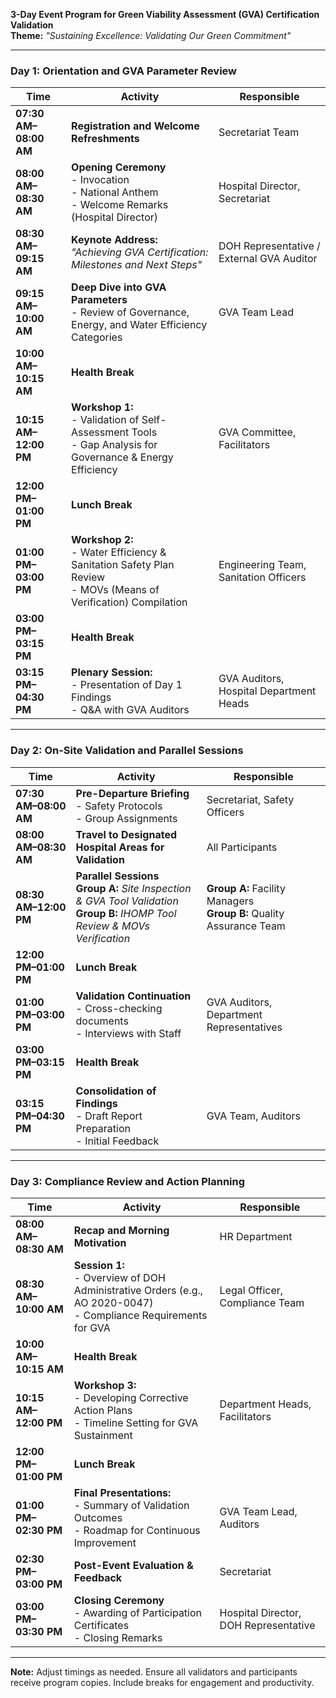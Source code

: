 **3-Day Event Program for Green Viability Assessment (GVA) Certification Validation**  
**Theme:** *"Sustaining Excellence: Validating Our Green Commitment"*  

---

### **Day 1: Orientation and GVA Parameter Review**  
| **Time**          | **Activity**                                                                 | **Responsible**                          |  
|--------------------|-----------------------------------------------------------------------------|------------------------------------------|  
| **07:30 AM–08:00 AM** | **Registration and Welcome Refreshments**                                   | Secretariat Team                         |  
| **08:00 AM–08:30 AM** | **Opening Ceremony**<br> - Invocation<br> - National Anthem<br> - Welcome Remarks (Hospital Director) | Hospital Director, Secretariat           |  
| **08:30 AM–09:15 AM** | **Keynote Address:** *"Achieving GVA Certification: Milestones and Next Steps"* | DOH Representative / External GVA Auditor |  
| **09:15 AM–10:00 AM** | **Deep Dive into GVA Parameters**<br> - Review of Governance, Energy, and Water Efficiency Categories | GVA Team Lead                            |  
| **10:00 AM–10:15 AM** | **Health Break**                                                           |                                          |  
| **10:15 AM–12:00 PM** | **Workshop 1:**<br> - Validation of Self-Assessment Tools<br> - Gap Analysis for Governance & Energy Efficiency | GVA Committee, Facilitators              |  
| **12:00 PM–01:00 PM** | **Lunch Break**                                                            |                                          |  
| **01:00 PM–03:00 PM** | **Workshop 2:**<br> - Water Efficiency & Sanitation Safety Plan Review<br> - MOVs (Means of Verification) Compilation | Engineering Team, Sanitation Officers    |  
| **03:00 PM–03:15 PM** | **Health Break**                                                           |                                          |  
| **03:15 PM–04:30 PM** | **Plenary Session:**<br> - Presentation of Day 1 Findings<br> - Q&A with GVA Auditors | GVA Auditors, Hospital Department Heads  |  

---

### **Day 2: On-Site Validation and Parallel Sessions**  
| **Time**          | **Activity**                                                                 | **Responsible**                          |  
|--------------------|-----------------------------------------------------------------------------|------------------------------------------|  
| **07:30 AM–08:00 AM** | **Pre-Departure Briefing**<br> - Safety Protocols<br> - Group Assignments   | Secretariat, Safety Officers             |  
| **08:00 AM–08:30 AM** | **Travel to Designated Hospital Areas for Validation**                      | All Participants                         |  
| **08:30 AM–12:00 PM** | **Parallel Sessions**<br> **Group A:** *Site Inspection & GVA Tool Validation*<br> **Group B:** *IHOMP Tool Review & MOVs Verification* | **Group A:** Facility Managers<br> **Group B:** Quality Assurance Team |  
| **12:00 PM–01:00 PM** | **Lunch Break**                                                            |                                          |  
| **01:00 PM–03:00 PM** | **Validation Continuation**<br> - Cross-checking documents<br> - Interviews with Staff | GVA Auditors, Department Representatives |  
| **03:00 PM–03:15 PM** | **Health Break**                                                           |                                          |  
| **03:15 PM–04:30 PM** | **Consolidation of Findings**<br> - Draft Report Preparation<br> - Initial Feedback | GVA Team, Auditors                       |  

---

### **Day 3: Compliance Review and Action Planning**  
| **Time**          | **Activity**                                                                 | **Responsible**                          |  
|--------------------|-----------------------------------------------------------------------------|------------------------------------------|  
| **08:00 AM–08:30 AM** | **Recap and Morning Motivation**                                           | HR Department                            |  
| **08:30 AM–10:00 AM** | **Session 1:**<br> - Overview of DOH Administrative Orders (e.g., AO 2020-0047)<br> - Compliance Requirements for GVA | Legal Officer, Compliance Team           |  
| **10:00 AM–10:15 AM** | **Health Break**                                                           |                                          |  
| **10:15 AM–12:00 PM** | **Workshop 3:**<br> - Developing Corrective Action Plans<br> - Timeline Setting for GVA Sustainment | Department Heads, Facilitators           |  
| **12:00 PM–01:00 PM** | **Lunch Break**                                                            |                                          |  
| **01:00 PM–02:30 PM** | **Final Presentations:**<br> - Summary of Validation Outcomes<br> - Roadmap for Continuous Improvement | GVA Team Lead, Auditors                  |  
| **02:30 PM–03:00 PM** | **Post-Event Evaluation & Feedback**                                       | Secretariat                              |  
| **03:00 PM–03:30 PM** | **Closing Ceremony**<br> - Awarding of Participation Certificates<br> - Closing Remarks | Hospital Director, DOH Representative    |  

---  
**Note:** Adjust timings as needed. Ensure all validators and participants receive program copies. Include breaks for engagement and productivity.